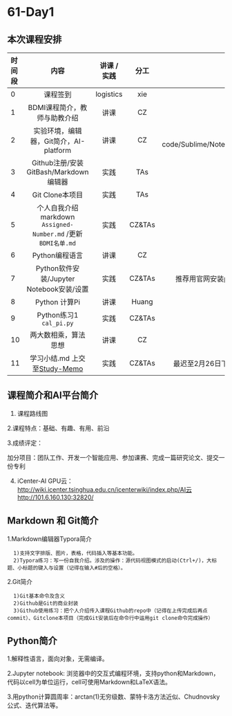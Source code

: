 # 61-Day1
## 本次课程安排
|时间段     |  内容    | 讲课 / 实践     |  分工  |备注       |
| :---      |   :----:    |   :----:    |    :----:    |       ---: |
|   0       | 课程签到     |  logistics   |     xie     |        |
|   1       | BDMI课程简介，教师与助教介绍     | 讲课    |     CZ     |   all     |
|   2       | 实验环境，编辑器，Git简介，AI-platform     |  讲课    |     CZ     |  VS code/Sublime/Notepad++       |
|   3       | Github注册/安装GitBash/Markdown编辑器     |  实践    |    TAs     |        |
|   4       | Git Clone本项目     |  实践    |    TAs     |        |
|   5       | 个人自我介绍markdown ``Assigned-Number.md`` /更新 ``BDMI名单.md``     |  实践    |    CZ&TAs     |        |
|   6       | Python编程语言     |  讲课    |    CZ    |        |
|   7       | Python软件安装/Jupyter Notebook安装/设置     |  实践    |    CZ&TAs    |   推荐用官网安装python     |
|   8       | Python 计算Pi     |  讲课    |     Huang     |         |
|   9       | Python练习1  ``cal_pi.py``    |  实践    |     CZ&TAs     |         |
|   10       | 两大数相乘，算法思想     |  讲课    |     CZ     |         |
|   11       | 学习小结.md 上交至[Study-Memo](../../Study-Memo)    |  实践    |     CZ&TAs     |   最迟至2月26日下午1点      |

## 课程简介和AI平台简介

   1. 课程路线图

   2.课程特点：基础、有趣、有用、前沿

   3.成绩评定：

   ​		加分项目：团队工作、开发一个智能应用、参加课赛、完成一篇研究论文、提交一份专利

   4. iCenter-AI GPU云：http://wiki.icenter.tsinghua.edu.cn/icenterwiki/index.php/AI云  http://101.6.160.130:32820/

## Markdown 和 Git简介
   1.Markdown编辑器Typora简介

      1)支持文字排版、图片，表格，代码插入等基本功能。
      2)Typora练习：写一份自我介绍。涉及的操作：源代码视图模式的启动(Ctrl+/)，大标题、小标题的键入与设置（记得在输入#后的空格）。

   2.Git简介

      1)Git基本命令及含义
      2)Github是Git的商业封装
      3)Github使用练习：把个人介绍传入课程Github的repo中（记得在上传完成后再点commit）、Gitclone本项目（完成Git安装后在命令行中运用git clone命令完成操作）

## Python简介
1.解释性语言，面向对象，无需编译。

2.Jupyter notebook: 浏览器中的交互式编程环境，支持python和Markdown，代码以cell为单位运行，cell可使用Markdown和LaTeX语法。

3.用python计算圆周率：arctan(1)无穷级数、蒙特卡洛方法近似、Chudnovsky公式、迭代算法等。
